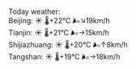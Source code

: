 Today weather:  
Beijing: ☀️ 🌡️+22°C 🌬️↘19km/h  
Tianjin: ☀️ 🌡️+21°C 🌬️→15km/h  
Shijiazhuang: ☀️ 🌡️+20°C 🌬️↑8km/h  
Tangshan: ☀️ 🌡️+19°C 🌬️→18km/h  
